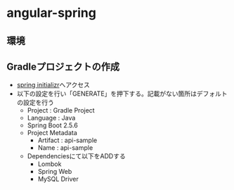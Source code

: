 # angular-spring
## 環境




## Gradleプロジェクトの作成
- [spring initializr](https://start.spring.io/)へアクセス
- 以下の設定を行い「GENERATE」を押下する。記載がない箇所はデフォルトの設定を行う
  - Project : Gradle Project
  - Language : Java
  - Spring Boot 2.5.6
  - Project Metadata
    - Artifact : api-sample
    - Name : api-sample
  - Dependenciesにて以下をADDする
    - Lombok
    - Spring Web
    - MySQL Driver
